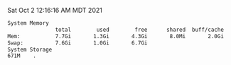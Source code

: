 Sat Oct  2 12:16:16 AM MDT 2021
```bash
System Memory
               total        used        free      shared  buff/cache   available
Mem:           7.7Gi       1.3Gi       4.3Gi       8.0Mi       2.0Gi       6.0Gi
Swap:          7.6Gi       1.0Gi       6.7Gi
System Storage
671M	.
```
```bash
